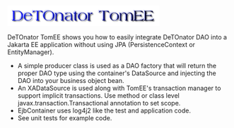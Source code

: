 ![Title](images/title.png)

DeTOnator TomEE shows you how to easily integrate DeTOnator DAO into a Jakarta EE application without using JPA (PersistenceContext or EntityManager).
* A simple producer class is used as a DAO factory that will return the proper DAO type using the container's DataSource and injecting
the DAO into your business object bean.
* An XADataSource is used along with TomEE's transaction manager to support implicit transactions. Use method or class level
javax.transaction.Transactional annotation to set scope.
* EjbContainer uses log4j2 like the test and application code.
* See unit tests for example code.
